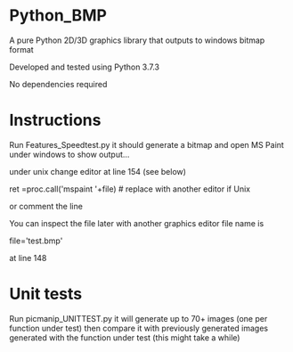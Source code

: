 # Python_BMP
A pure Python 2D/3D graphics library that outputs to windows bitmap format

Developed and tested using Python 3.7.3

No dependencies required

# Instructions

Run Features_Speedtest.py it should generate a bitmap and open MS Paint under windows to show output... 

under unix change editor at line 154 (see below)

ret =proc.call('mspaint '+file) # replace with another editor if Unix

or comment the line 

You can inspect the file later with another graphics editor file name is

file='test.bmp'

at line 148

# Unit tests

Run picmanip_UNITTEST.py it will generate up to 70+ images (one per function under test) then compare it with previously generated images generated with the function under test (this might take a while)




